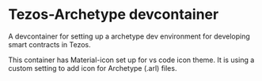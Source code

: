 # Tezos-Archetype devcontainer
A devcontainer for setting up a archetype dev environment for developing smart contracts in Tezos. 

This container has Material-icon set up for vs code icon theme. It is using a custom setting to add icon for Archetype (.arl) files.